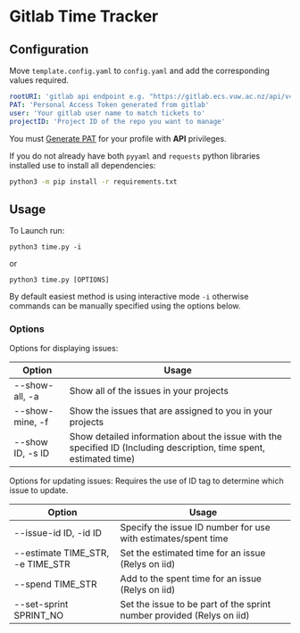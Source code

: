 # Gitlab Time Tracker

## Configuration
Move `template.config.yaml` to `config.yaml` and add the corresponding values required.
```yaml
rootURI: 'gitlab api endpoint e.g. "https://gitlab.ecs.vuw.ac.nz/api/v4/"'
PAT: 'Personal Access Token generated from gitlab'
user: 'Your gitlab user name to match tickets to'
projectID: 'Project ID of the repo you want to manage'
```
You must [Generate PAT](https://docs.gitlab.com/ee/user/profile/personal_access_tokens.html) for your profile with **API** privileges.

If you do not already have both `pyyaml` and `requests` python libraries installed use to install all dependencies:
```bash
python3 -m pip install -r requirements.txt
``` 

## Usage
To Launch run:
```
python3 time.py -i
```
or
```
python3 time.py [OPTIONS]
```

By default easiest method is using interactive mode `-i` otherwise commands can be manually specified using the options below.

### Options

Options for displaying issues:

| Option | Usage |
|--------|-------|
| --show-all, -a | Show all of the issues in your projects |
| --show-mine, -f | Show the issues that are assigned to you in your projects |
| --show ID, -s ID | Show detailed information about the issue with the specified ID (Including description, time spent, estimated time) |

Options for updating issues: Requires the use of ID tag to determine which issue to update.

| Option | Usage |
|--------|-------|
| --issue-id ID, -id ID | Specify the issue ID number for use with estimates/spent time |
| --estimate TIME_STR, -e TIME_STR | Set the estimated time for an issue (Relys on iid) |
| --spend TIME_STR | Add to the spent time for an issue (Relys on iid) |
| --set-sprint SPRINT_NO | Set the issue to be part of the sprint number provided (Relys on iid) |